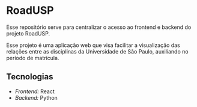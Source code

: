 # RoadUSP
Esse repositório serve para centralizar o acesso ao frontend e backend do projeto RoadUSP.

Esse projeto é uma aplicação web que visa facilitar a visualização das relações entre as disciplinas da Universidade de São Paulo, auxiliando no período de matrícula.

## Tecnologias
- *Frontend:* React
- *Backend:* Python

